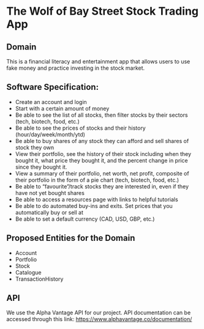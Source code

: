 # The Wolf of Bay Street Stock Trading App

## Domain
This is a financial literacy and entertainment app that allows users to use fake money and practice investing 
in the stock market.

## Software Specification: 
- Create an account and login
- Start with a certain amount of money
- Be able to see the list of all stocks, then filter stocks by their sectors (tech, biotech, food, etc.)
- Be able to see the prices of stocks and their history (hour/day/week/month/ytd)
- Be able to buy shares of any stock they can afford and sell shares of stock they own
- View their portfolio, see the history of their stock including when they bought it, what price they bought it, and the percent change in price since they bought it.
- View a summary of their portfolio, net worth, net profit, composite of their portfolio in the form of a pie chart (tech, biotech, food, etc.)
- Be able to “favourite”/track stocks they are interested in, even if they have not yet bought shares
- Be able to access a resources page with links to helpful tutorials
- Be able to do automated buy-ins and exits. Set prices that you automatically buy or sell at
- Be able to set a default currency (CAD, USD, GBP, etc.) 

## Proposed Entities for the Domain
- Account
- Portfolio
- Stock
- Catalogue
- TransactionHistory

## API

We use the Alpha Vantage API for our project. API documentation can be accessed through this link:
https://www.alphavantage.co/documentation/
